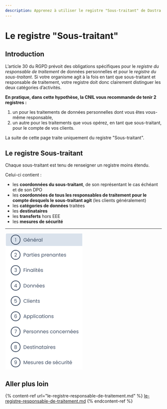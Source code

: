 ```yaml
---
description: Apprenez à utiliser le registre "Sous-traitant" de Dastra.
---
```


# Le registre "Sous-traitant"

## Introduction

L’article 30 du RGPD prévoit des obligations spécifiques pour le _registre du responsable de traitement_ de données personnelles et pour le _registre du sous-traitant_. Si votre organisme agit à la fois en tant que sous-traitant et responsable de traitement, votre registre doit donc clairement distinguer les deux catégories d’activités.

**En pratique, dans cette hypothèse, la CNIL vous recommande de tenir 2 registres :**

1. un pour les traitements de données personnelles dont vous êtes vous-même responsable,
2. un autre pour les traitements que vous opérez, en tant que sous-traitant, pour le compte de vos clients.

La suite de cette page traite uniquement du registre "Sous-traitant".

## Le registre Sous-traitant

Chaque sous-traitant est tenu de renseigner un registre moins étendu.&#x20;

Celui-ci contient :&#x20;

* les **coordonnées du sous-traitant**, de son représentant le cas échéant et de son DPO&#x20;
* les **coordonnées de tous les responsables de traitement pour le compte desquels le sous-traitant agit** (les clients généralement)
* les **catégories de données** traitées
* les **destinataires**&#x20;
* les **transferts** hors EEE
* les **mesures de sécurité**

****

![Les différentes sections d'un traitement "sous-traitant" dans Dastra](<../../.gitbook/assets/image (195).png>)

## Aller plus loin

{% content-ref url="le-registre-responsable-de-traitement.md" %}
[le-registre-responsable-de-traitement.md](le-registre-responsable-de-traitement.md)
{% endcontent-ref %}
